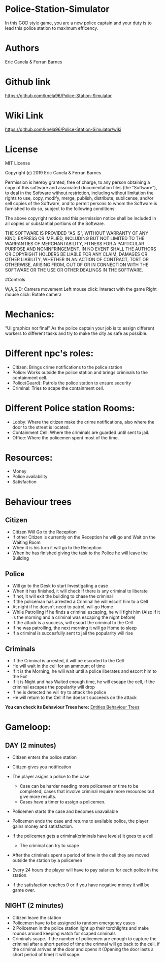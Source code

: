 # Police-Station-Simulator
In this GOD style game, you are a new police captain and your duty is to lead this police station to maximum efficency.

# Authors
Eric Canela & Ferran Barnes

# Github link
https://github.com/knela96/Police-Station-Simulator

# Wiki Link
https://github.com/knela96/Police-Station-Simulator/wiki

# License
MIT License

Copyright (c) 2019 Eric Canela & Ferran Barnes

Permission is hereby granted, free of charge, to any person obtaining a copy
of this software and associated documentation files (the "Software"), to deal
in the Software without restriction, including without limitation the rights
to use, copy, modify, merge, publish, distribute, sublicense, and/or sell
copies of the Software, and to permit persons to whom the Software is
furnished to do so, subject to the following conditions:

The above copyright notice and this permission notice shall be included in all
copies or substantial portions of the Software.

THE SOFTWARE IS PROVIDED "AS IS", WITHOUT WARRANTY OF ANY KIND, EXPRESS OR
IMPLIED, INCLUDING BUT NOT LIMITED TO THE WARRANTIES OF MERCHANTABILITY,
FITNESS FOR A PARTICULAR PURPOSE AND NONINFRINGEMENT. IN NO EVENT SHALL THE
AUTHORS OR COPYRIGHT HOLDERS BE LIABLE FOR ANY CLAIM, DAMAGES OR OTHER
LIABILITY, WHETHER IN AN ACTION OF CONTRACT, TORT OR OTHERWISE, ARISING FROM,
OUT OF OR IN CONNECTION WITH THE SOFTWARE OR THE USE OR OTHER DEALINGS IN THE
SOFTWARE.

#Controls

W,A,S,D: Camera movement
Left mouse click: Interact with the game
Right mouse click: Rotate camera

# Mechanics:
"UI graphics not final"
As the police captain your job is to assign different workers to different tasks and try to make the city as safe as possible.

# Different npc's roles:

- Citizen: Brings crime notifications to the police station
- Police: Works outside the police station and brings criminals to the containment cell.
- Police(Guard): Patrols the police station to ensure security
- Criminal: Tries to scape the containment cell.

# Different Police station Rooms:

- Lobby: Where the citizen make the crime notifications, also where the door to the street is located.
- Containment Cell: Where the criminals are guarded until sent to jail.
- Office: Where the policemen spent most of the time.

# Resources:

 - Money
 - Police availability
 - Satisfaction

 # Behaviour trees
 ## Citizen
 
- Citizen Will Go to the Reception
- If other Citizen is currently on the Reception he will go and Wait on the Waiting Room
- When it is his turn it will go to the Reception
- When he has finished giving the task to the Police he will leave the Building
 
 ## Police
 
- Will go to the Desk to start Investigating a case
- When it has finished, it will check if there is any criminal to liberate
- If not, it will exit the building to chase the criminal
- If the policeman has arrested a Criminal he will escort him to a Cell
- At night if he doesn't need to patrol, will go Home
- While Patrolling if he finds a criminal escaping, he will fight him (Also if it is the morning and a criminal was escaping the night before)
- If the attack is a success, will escort the criminal to the Cell
- If he was patrolling, the next morning it will go Home to sleep
- If a criminal is succesfully sent to jail the popularity will rise
 ## Criminals
 
- If the Criminal is arrested, it will be escorted to the Cell
- He will wait in the cell for an ammount of time
- If it is the Morning, he will wait until a police liberates and escort him to the Exit
- If it is Night and has Waited enough time, he will escape the cell, if the criminal escapes the popularity will drop
- If he is detected he will try to attack the police
- He will return to the Cell if he doesn't succeeds on the attack

**You can check its Behaviour Trees here:** [Entities Behaviour Trees](https://github.com/knela96/Police-Station-Simulator/wiki/Entities-Behaviours)

# Gameloop:

## DAY (2 minutes)
- Citizen enters the police station
- Citizen gives you notification
- The player asigns a police to the case
	- Case can be harder needing more policemen or time to be completed, cases that involve criminal require more resources but give more results.
	- Cases have a timer to assign a policemen.
	
- Policemen starts the case and becomes unavailable
- Policemen ends the case and returns to available police, the player gains money and satisfaction.

- If the policemen gets a criminal(criminals have levels) it goes to a cell
	- The criminal can try to scape
- After the criminals spent a period of time in the cell they are moved outside the station by a policemen

- Every 24 hours the player will have to pay salaries for each police in the station.
- If the satisfaction reaches 0 or if you have negative money it will be game over.


## NIGHT (2 minutes)

- Citizen leave the station
- Policemen have to be assigned to random emergency cases
- 2 Policemen in the police station light up their torchlights and make rounds around keeping watch for scaped criminals
- Criminals scape. If the number of policemen are enough to capture the criminal after a short period of time the crimnal will go back to the cell, if the criminal arrives at the door and opens it (Opening the door lasts a short period of time) it will scape.



